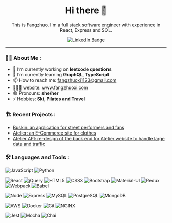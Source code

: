 <div id="header" align="center">
  <h1>Hi there 👋</h1>
  <p>This is Fangzhuo. I'm a full stack software engineer with experience in React, Express and SQL.</p>

  <div id="badges">
    <a href="https://www.linkedin.com/in/fangzhuoxi/">
      <img src="https://img.shields.io/badge/LinkedIn-blue?style=for-the-badge&logo=linkedin&logoColor=white" alt="LinkedIn Badge"/>
    </a>
  </div>
</div>

---
### :woman_technologist: About Me :

- 🔭 I’m currently working on **leetcode questions**
- 🌱 I’m currently learning **GraphQL, TypeScript** 
- 📫 How to reach me: fangzhuoxi1123@gmail.com
- 👩🏻‍💻 website: www.fangzhuoxi.com
- 😄 Pronouns: **she/her**
- ⚡ Hobbies: **Ski, Pilates and Travel**


### :building_construction: Recent Projects :

- [Buskin: an application for street performers and fans](https://github.com/Blue-Tang-Clan)
- [Atelier: an E-Commerce site for clothes](https://github.com/FangzhuoXi/FEC_Lighthouse)
- [Atelier API: re-design of the back end for Atelier website to handle large data and traffic](https://github.com/SDC-Egrets/Egrets-Q-A)


### :hammer_and_wrench: Languages and Tools :
![JavaScript](https://img.shields.io/badge/-JavaScript-F7DF1E?logo=javascript&logoColor=white&style=for-the-badge)
![Python](https://img.shields.io/badge/-Python-1572B6?logo=Python&logoColor=white&style=for-the-badge)

![React](https://img.shields.io/badge/-React-61DAFB?logo=react&logoColor=white&style=for-the-badge)
![jQuery](https://img.shields.io/badge/-jQuery-0769AD?logo=jquery&logoColor=white&style=for-the-badge)
![HTML5](https://img.shields.io/badge/-HTML5-E34F26?logo=html5&logoColor=white&style=for-the-badge)
![CSS3](https://img.shields.io/badge/-CSS3-1572B6?logo=css3&logoColor=white&style=for-the-badge)
![Bootstrap](https://img.shields.io/badge/-Bootstrap-7952B3?logo=bootstrap&logoColor=white&style=for-the-badge)
![Material-UI](https://img.shields.io/badge/-MUI-007FFF?logo=mui&logoColor=white&style=for-the-badge)
![Redux](https://img.shields.io/badge/-Redux-764ABC?logo=redux&logoColor=white&style=for-the-badge)
![Webpack](https://img.shields.io/badge/-Webpack-8DD6F9?logo=webpack&logoColor=white&style=for-the-badge)
![Babel](https://img.shields.io/badge/-Babel-F9DC3E?logo=babel&logoColor=white&style=for-the-badge)

![Node](https://img.shields.io/badge/-Node-9ACD32?logo=node.js&logoColor=white&style=for-the-badge)
![Express](https://img.shields.io/badge/-Express-DCDCDC?logo=express&logoColor=black&style=for-the-badge)
![MySQL](https://img.shields.io/badge/-MySQL-4479A1?logo=mysql&logoColor=white&style=for-the-badge)
![PostgreSQL](https://img.shields.io/badge/-PostgreSQL-4169E1?logo=postgresql&logoColor=white&style=for-the-badge)
![MongoDB](https://img.shields.io/badge/-MongoDB-47A248?logo=mongodb&logoColor=white&style=for-the-badge)

![AWS](https://img.shields.io/badge/-AWS-232F3E?logo=amazonaws&logoColor=white&style=for-the-badge)
![Docker](https://img.shields.io/badge/-Docker-2496ED?logo=docker&logoColor=white&style=for-the-badge)
![Git](https://img.shields.io/badge/-Git-F05032?logo=git&logoColor=white&style=for-the-badge)
![NGINX](https://img.shields.io/badge/-NGINX-009639?logo=nginx&logoColor=white&style=for-the-badge)

![Jest](https://img.shields.io/badge/-Jest-C21325?logo=jest&logoColor=white&style=for-the-badge)
![Mocha](https://img.shields.io/badge/-Mocha-8D6748?logo=mocha&logoColor=white&style=for-the-badge)
![Chai](https://img.shields.io/badge/-Chai-A30701?logo=chai&logoColor=white&style=for-the-badge)
